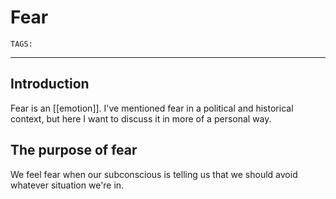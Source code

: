 # Fear
`TAGS:` 

---
## Introduction
Fear is an [[emotion]]. I've mentioned fear in a political and historical context, but here I want to discuss it in more of a personal way.

## The purpose of fear
We feel fear when our subconscious is telling us that we should avoid whatever situation we're in. 